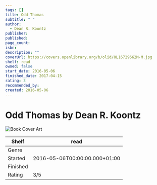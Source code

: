 ```yaml
---
tags: []
title: Odd Thomas
subtitle: " "
author:
  - Dean R. Koontz
publisher: 
published: 
page_count: 
isbn: 
description: ""
coverUrl: https://covers.openlibrary.org/b/olid/OL16729662M-M.jpg
shelf: read
owned: false
start_date: 2016-05-06
finished_date: 2017-04-15
rating: 3
recommended_by: 
created: 2016-05-06
---
```


# Odd Thomas by Dean R. Koontz

![Book Cover Art](https://covers.openlibrary.org/b/olid/OL16729662M-M.jpg)

| Shelf | read |
| --- | --- |
| Genre |  |
| Started | 2016-05-06T00:00:00.000+01:00 |
| Finished |  |
| Rating | 3/5 |

